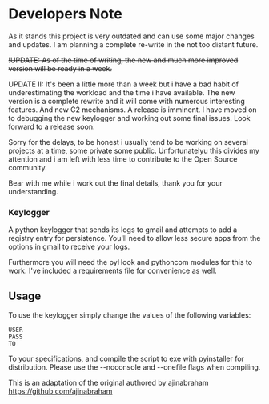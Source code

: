 # Developers Note
As it stands this project is very outdated and can use some major changes and updates. I am planning a complete re-write in the not too distant future.

~~!UPDATE: As of the time of writing, the new and much more improved version will be ready in a week.~~ 

UPDATE II: It's been a little more than a week but i have a bad habit of underestimating the workload and the time i have available. The new version is a complete rewrite and it will come with numerous interesting features. And new C2 mechanisms. A release is imminent. I have moved on to debugging the new keylogger and working out some final issues. Look forward to a release soon.

Sorry for the delays, to be honest i usually tend to be working on several projects at a time, some private some public. Unfortunatelyu this divides my attention and i am left with less time to contribute to the Open Source community.

Bear with me while i work out the final details, thank you for your understanding.



### Keylogger
A python keylogger that sends its logs to gmail and attempts to add a registry entry for persistence. You'll need to allow less secure apps from the options in gmail to receive your logs.

Furthermore you will need the pyHook and pythoncom modules for this to work. I've included a requirements file for convenience as well.

## Usage

To use the keylogger simply change the values of the following variables:

```
USER
PASS
TO
```

To your specifications, and compile the script to exe with pyinstaller for distribution. Please use the --noconsole and --onefile flags when compiling.

This is an adaptation of the original authored by ajinabraham https://github.com/ajinabraham
